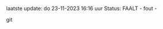laatste update: 
do 23-11-2023 16:16   uur 
Status: FAALT - fout - 
<div class="service R">git</div>